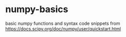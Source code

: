 # numpy-basics
basic numpy functions and syntax
code snippets from
https://docs.scipy.org/doc/numpy/user/quickstart.html
